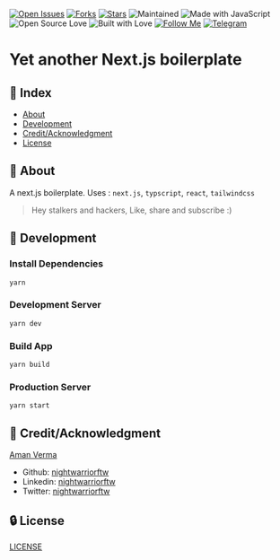 [![Open Issues](https://img.shields.io/github/issues/nightwarriorftw/nextjs-boilerplate?style=for-the-badge&logo=github)](https://github.com/nightwarriorftw/nextjs-boilerplate/issues) [![Forks](https://img.shields.io/github/forks/nightwarriorftw/nextjs-boilerplate?style=for-the-badge&logo=github)](https://github.com/nightwarriorftw/nextjs-boilerplate/network/members) [![Stars](https://img.shields.io/github/stars/nightwarriorftw/nextjs-boilerplate?style=for-the-badge&logo=reverbnation)](https://github.com/nightwarriorftw/nextjs-boilerplate/stargazers) ![Maintained](https://img.shields.io/maintenance/yes/2022?style=for-the-badge&logo=github) ![Made with JavaScript](https://img.shields.io/badge/Made%20with-Javascript-yellow?style=for-the-badge&logo=javascript) ![Open Source Love](https://img.shields.io/badge/Open%20Source-%E2%99%A5-red?style=for-the-badge&logo=open-source-initiative) ![Built with Love](https://img.shields.io/badge/Built%20With-%E2%99%A5-critical?style=for-the-badge&logo=ko-fi) [![Follow Me](https://img.shields.io/twitter/follow/nightwarriorftw?color=blue&label=Follow%20%40nightwarriorftw&logo=twitter&style=for-the-badge)](https://twitter.com/intent/follow?screen_name=nightwarriorftw) [![Telegram](https://img.shields.io/badge/Telegram-Chat-informational?style=for-the-badge&logo=telegram)](https://telegram.me/nightwarriorftw)

# Yet another Next.js boilerplate

## :ledger: Index

- [About](#beginner-about)
- [Development](#wrench-development)
- [Credit/Acknowledgment](#star2-creditacknowledgment)
- [License](#lock-license)

## :beginner: About

A next.js boilerplate. Uses : `next.js`, `typscript`, `react`, `tailwindcss`

> Hey stalkers and hackers, Like, share and subscribe :)

## :wrench: Development

### Install Dependencies

```
yarn
```

### Development Server

```
yarn dev
```

### Build App

```
yarn build
```

### Production Server

```
yarn start
```

## :star2: Credit/Acknowledgment

[Aman Verma](https://nightwarriorftw.netlify.app)

- Github: [nightwarriorftw](https://github.com/nightwarriorftw)
- Linkedin: [nightwarriorftw](https://linkedin.com/in/nightwarriorftw)
- Twitter: [nightwarriorftw](https://twitter.com/nightwarriorftw)


## :lock: License

[LICENSE](/LICENSE)
